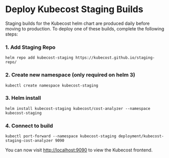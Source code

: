 # Deploy Kubecost Staging Builds

Staging builds for the Kubecost helm chart are produced daily before moving to production. 
To deploy one of these builds, complete the following steps: 

### 1. Add Staging Repo

```
helm repo add kubecost-staging https://kubecost.github.io/staging-repo/
```

### 2. Create new namespace (only required on helm 3)

```
kubectl create namespace kubecost-staging
```

### 3. Helm install 

```
helm install kubecost-staging kubecost/cost-analyzer --namespace kubecost-staging
```

### 4. Connect to build

```
kubectl port-forward --namespace kubecost-staging deployment/kubecost-staging-cost-analyzer 9090
```

You can now visit <http://localhost:9090> to view the Kubecost frontend.

